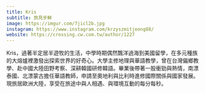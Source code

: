 ```yaml
---
title: Kris
subtitle: 旅見步鮮
image: https://imgur.com/7jicl2b.jpg
instagram: https://www.instagram.com/krzyszmitjeong88/
website: https://crossing.cw.com.tw/author/1227
---
```

Kris，過著半定居半遊牧的生活，中學時期偶然飄洋過海到美國留學，在多元種族的大熔爐裡激發出探索世界的好奇心。大學主修地理與華語教學，曾在台灣偏鄉教學、赴中國大陸田野考察、深耕韓國研修韓語。畢業後帶著一股衝勁與熱情，南漂泰國、北漂蒙古擔任華語教師，申請至奧地利與比利時進修國際關係與國家發展。現旅居歐洲大陸，享受在旅途中與人相遇、與環境互動的每分每秒。